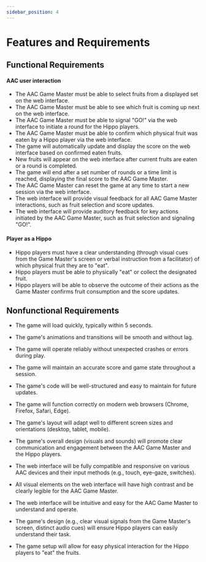 ```yaml
---
sidebar_position: 4
---
```


# Features and Requirements

## Functional Requirements
#### AAC user interaction
- The AAC Game Master must be able to select fruits from a displayed set on the web interface.
- The AAC Game Master must be able to see which fruit is coming up next on the web interface.
- The AAC Game Master must be able to signal "GO!" via the web interface to initiate a round for the Hippo players.
- The AAC Game Master must be able to confirm which physical fruit was eaten by a Hippo player via the web interface.
- The game will automatically update and display the score on the web interface based on confirmed eaten fruits.
- New fruits will appear on the web interface after current fruits are eaten or a round is completed.
- The game will end after a set number of rounds or a time limit is reached, displaying the final score to the AAC Game Master.
- The AAC Game Master can reset the game at any time to start a new session via the web interface.
- The web interface will provide visual feedback for all AAC Game Master interactions, such as fruit selection and score updates.
- The web interface will provide auditory feedback for key actions initiated by the AAC Game Master, such as fruit selection and signaling "GO!".

#### Player as a Hippo
- Hippo players must have a clear understanding (through visual cues from the Game Master's screen or verbal instruction from a facilitator) of which physical fruit they are to "eat".
- Hippo players must be able to physically "eat" or collect the designated fruit.
- Hippo players will be able to observe the outcome of their actions as the Game Master confirms fruit consumption and the score updates.

## Nonfunctional Requirements

- The game will load quickly, typically within 5 seconds.
- The game's animations and transitions will be smooth and without lag.
- The game will operate reliably without unexpected crashes or errors during play.
- The game will maintain an accurate score and game state throughout a session.
- The game's code will be well-structured and easy to maintain for future updates.
- The game will function correctly on modern web browsers (Chrome, Firefox, Safari, Edge).
- The game's layout will adapt well to different screen sizes and orientations (desktop, tablet, mobile).
- The game's overall design (visuals and sounds) will promote clear communication and engagement between the AAC Game Master and the Hippo players.

- The web interface will be fully compatible and responsive on various AAC devices and their input methods (e.g., touch, eye-gaze, switches).
- All visual elements on the web interface will have high contrast and be clearly legible for the AAC Game Master.
- The web interface will be intuitive and easy for the AAC Game Master to understand and operate.

- The game's design (e.g., clear visual signals from the Game Master's screen, distinct audio cues) will ensure Hippo players can easily understand their task.
- The game setup will allow for easy physical interaction for the Hippo players to "eat" the fruits.

